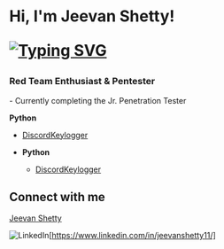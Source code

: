 <h1>Hi, I'm Jeevan Shetty! <br/>
   
[![Typing SVG](https://readme-typing-svg.herokuapp.com?font=courier+new&color=0BF700&lines=a.k.a+M4s00m)](https://git.io/typing-svg)

<h3>Red Team Enthusiast & Pentester</h3>    
   - Currently completing the Jr. Penetration Tester  

<b>Python</b>
  - [DiscordKeylogger](https://github.com/M4SOOM/DiscordKeyLogger)
 

- <b>Python</b>
  - [DiscordKeylogger](https://github.com/M4SOOM/DiscordKeyLogger)



<h2> Connect with me</h2>

<div class="badge-base LI-profile-badge" data-locale="en_US" data-size="medium" data-theme="dark" data-type="VERTICAL" data-vanity="jeevanshetty11" data-version="v1"><a class="badge-base__link LI-simple-link" href="https://in.linkedin.com/in/jeevanshetty11?trk=profile-badge">Jeevan Shetty</a></div>
              

![LinkedIn](https://img.shields.io/badge/linkedin-%230077B5.svg?style=for-the-badge&logo=linkedin&logoColor=white)[https://www.linkedin.com/in/jeevanshetty11/]



